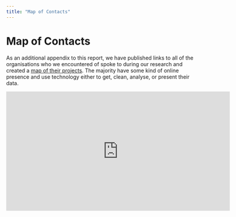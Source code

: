```yaml
---
title: "Map of Contacts"
---
```


# Map of Contacts

As an additional appendix to this report, we have published links to all of the organisations who we encountered of spoke to during our research and created a [map of their projects](http://apps.openspending.org/oscontactsmap/). The majority have some kind of online presence and use technology either to get, clean, analyse, or present their data.

<iframe frameBorder="0" src="http://openspending.github.io/oscontactsmap/" width="600px" height="320px"></iframe>